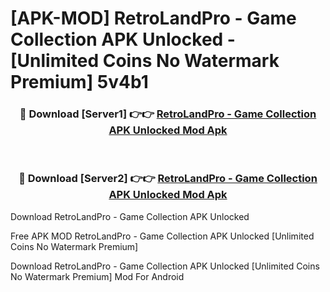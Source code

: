 # [APK-MOD] RetroLandPro - Game Collection APK Unlocked - [Unlimited Coins No Watermark Premium] 5v4b1



<div align="center">
<h3>🔴 Download [Server1] 👉👉 <a href="https://momento.my/?title=RetroLandPro_-_Game_Collection_APK_Unlocked">RetroLandPro - Game Collection APK Unlocked Mod Apk</a></h3><br>

<h3>🔴 Download [Server2] 👉👉 <a href="https://momento.my/?title=RetroLandPro_-_Game_Collection_APK_Unlocked">RetroLandPro - Game Collection APK Unlocked Mod Apk</a></h3>
</div>



Download RetroLandPro - Game Collection APK Unlocked 

Free APK MOD RetroLandPro - Game Collection APK Unlocked [Unlimited Coins No Watermark Premium]

Download RetroLandPro - Game Collection APK Unlocked [Unlimited Coins No Watermark Premium] Mod For Android
